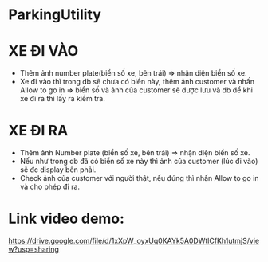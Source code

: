 # ParkingUtility
# XE ĐI VÀO
+ Thêm ảnh number plate(biển số xe, bên trái) => nhận diện biển số xe.
+ Xe đi vào thì trong db sẽ chưa có biển này, thêm ảnh customer và nhấn Allow to go in => biển số và ảnh của customer sẽ được lưu và db để khi xe đi ra thì lấy ra kiểm tra.

# XE ĐI RA
+ Thêm ảnh Number plate (biển số xe, bên trái) => nhận diện biển số xe.
+ Nếu như trong db đã có biển số xe này thì ảnh của customer (lúc đi vào) sẽ đc display bên phải.
+ Check ảnh của customer với người thật, nếu đúng thì nhấn Allow to go in và cho phép đi ra.

# Link video demo: 
https://drive.google.com/file/d/1xXpW_oyxUq0KAYk5A0DWtlCfKh1utmjS/view?usp=sharing
